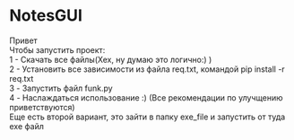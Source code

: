 # NotesGUI
Привет <br>
Чтобы запустить проект: <br>
1 - Скачать все файлы(Хех, ну думаю это логично:) ) <br>
2 - Установить все зависимости из файла req.txt, командой pip install -r req.txt<br>
3 - Запустить файл funk.py <br>
4 - Наслаждаться использование :) (Все рекомендации по улучщению приветствуются)<br>
Еще есть второй вариант, это зайти в папку exe_file и запустить от туда exe файл <br>
